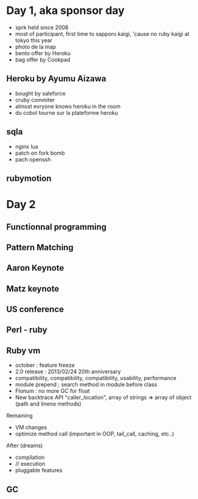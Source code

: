 # Day 1, aka sponsor day

* sprk held since 2008
* most of participant, first time to sapporo kaigi, 'cause no
ruby kaigi at tokyo this year
* photo de la map
* bento offer by Heroku
* bag offer by Cookpad

## Heroku by Ayumu Aizawa

* bought by saleforce
* cruby commiter
* almost evryone knows heroku in the room
* du cobol tourne sur la plateforme heroku


## sqla

* nginx lua
* patch on fork bomb
* pach openssh


## rubymotion

# Day 2

## Functionnal programming

## Pattern Matching

## Aaron Keynote

## Matz keynote

## US conference

## Perl - ruby

## Ruby vm

* october : feature freeze
* 2.0 release : 2013/02/24 20th anniversary
* compatibility, compatibility, compatibility, usability, performance
* module prepend ; search method in module before class
* Flonum : no more GC for float
* New backtrace API "caller_location", array of strings => array of object (path
and lineno methods)

Remaining
* VM changes
* optimize method call (important in OOP, tail_call, caching, etc..)

After (dreams)
* compilation
* // execution
* pluggable features


## GC
